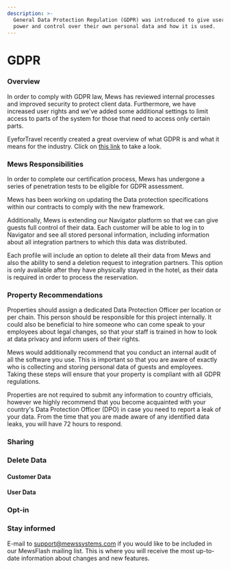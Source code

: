 ```yaml
---
description: >-
  General Data Protection Regulation (GDPR) was introduced to give users more
  power and control over their own personal data and how it is used.
---
```


# GDPR

### Overview

In order to comply with GDPR law, Mews has reviewed internal processes and improved security to protect client data. Furthermore, we have increased user rights and we've added some additional settings to limit access to parts of the system for those that need to access only certain parts.

EyeforTravel recently created a great overview of what GDPR is and what it means for the industry. Click on [this link](https://www.youtube.com/watch?v=D2Qf-FLqjro) to take a look.  

### Mews Responsibilities

In order to complete our certification process, Mews has undergone a series of penetration tests to be eligible for GDPR assessment.

Mews has been working on updating the Data protection specifications within our contracts to comply with the new framework. 

Additionally, Mews is extending our Navigator platform so that we can give guests full control of their data. Each customer will be able to log in to Navigator and see all stored personal information, including information about all integration partners to which this data was distributed.

Each profile will include an option to delete all their data from Mews and also the ability to send a deletion request to integration partners. This option is only available after they have physically stayed in the hotel, as their data is required in order to process the reservation.

### Property Recommendations

Properties should assign a dedicated Data Protection Officer per location or per chain. This person should be responsible for this project internally. It could also be beneficial to hire someone who can come speak to your employees about legal changes, so that your staff is trained in how to look at data privacy and inform users of their rights.

Mews would additionally recommend that you conduct an internal audit of all the software you use. This is important so that you are aware of exactly who is collecting and storing personal data of guests and employees. Taking these steps will ensure that your property is compliant with all GDPR regulations.

Properties are not required to submit any information to country officials, however we highly recommend that you become acquainted with your country's Data Protection Officer \(DPO\) in case you need to report a leak of your data. From the time that you are made aware of any identified data leaks, you will have 72 hours to respond.

### Sharing

### Delete Data

#### Customer Data

#### User Data

### Opt-in

### Stay informed

E-mail to [support@mewssystems.com](mailto:support@mewssystems.com) if you would like to be included in our MewsFlash mailing list. This is where you will receive the most up-to-date information about changes and new features. 

